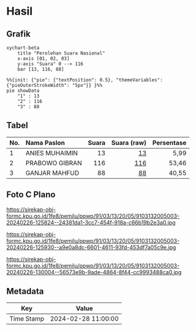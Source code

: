 # Hasil

## Grafik

```mermaid
xychart-beta
    title "Perolehan Suara Nasional"
    x-axis [01, 02, 03]
    y-axis "Suara" 0 --> 116
    bar [13, 116, 88]
```

```mermaid
%%{init: {"pie": {"textPosition": 0.5}, "themeVariables": {"pieOuterStrokeWidth": "5px"}} }%%
pie showData
    "1" : 13
    "2" : 116
    "3" : 88
```

## Tabel

| No. | Nama Paslon    | Suara | Suara (raw) | Persentase |
|:--- |:-------------- | -----:| -----------:| ----------:|
| 1   | ANIES MUHAIMIN | 13    | [13][p-1]   | 5,99       |
| 2   | PRABOWO GIBRAN | 116   | [116][p-2]  | 53,46      |
| 3   | GANJAR MAHFUD  | 88    | [88][p-3]   | 40,55      |


[p-1]: https://github.com/gigit-pemilu/pemilu-2024/blob/main/pilpres/hitung-suara/sub/91-papua/sub/03-jayapura/sub/13-waibu/sub/2005-sosiri/sub/003-tps/sub/paslon-1.txt
[p-2]: https://github.com/gigit-pemilu/pemilu-2024/blob/main/pilpres/hitung-suara/sub/91-papua/sub/03-jayapura/sub/13-waibu/sub/2005-sosiri/sub/003-tps/sub/paslon-2.txt
[p-3]: https://github.com/gigit-pemilu/pemilu-2024/blob/main/pilpres/hitung-suara/sub/91-papua/sub/03-jayapura/sub/13-waibu/sub/2005-sosiri/sub/003-tps/sub/paslon-3.txt

## Foto C Plano

https://sirekap-obj-formc.kpu.go.id/1fe8/pemilu/ppwp/91/03/13/20/05/9103132005003-20240226-125824--24381da1-3cc7-454f-918a-c66b19b2e3a0.jpg

https://sirekap-obj-formc.kpu.go.id/1fe8/pemilu/ppwp/91/03/13/20/05/9103132005003-20240226-125930--a9e0a8dc-6601-4611-93fd-453df7a05c9e.jpg

https://sirekap-obj-formc.kpu.go.id/1fe8/pemilu/ppwp/91/03/13/20/05/9103132005003-20240226-130004--56573e9b-9ade-4864-8f44-cc9993488ca0.jpg


## Metadata

| Key        | Value               |
| ---------- | ------------------- |
| Time Stamp | 2024-02-28 11:00:00 |



